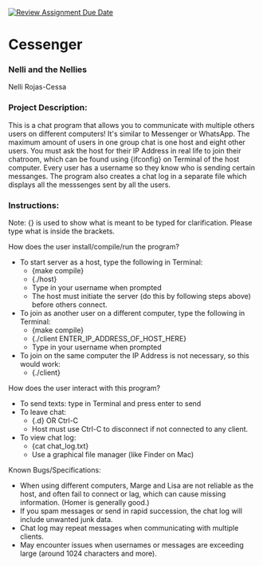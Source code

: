 [![Review Assignment Due Date](https://classroom.github.com/assets/deadline-readme-button-24ddc0f5d75046c5622901739e7c5dd533143b0c8e959d652212380cedb1ea36.svg)](https://classroom.github.com/a/SQs7pKlr)
# Cessenger

### Nelli and the Nellies

Nelli Rojas-Cessa
       
### Project Description:

This is a chat program that allows you to communicate with multiple others users on different computers! It's similar to Messenger or WhatsApp. The maximum amount of users in one group chat is one host and eight other users. You must ask the host for their IP Address in real life to join their chatroom, which can be found using {ifconfig} on Terminal of the host computer. Every user has a username so they know who is sending certain messanges. The program also creates a chat log in a separate file which displays all the messsenges sent by all the users. 
  
### Instructions:
Note: {} is used to show what is meant to be typed for clarification. Please type what is inside the brackets.

How does the user install/compile/run the program?
- To start server as a host, type the following in Terminal:
  - {make compile}
  - {./host}
  - Type in your username when prompted
  - The host must initiate the server (do this by following steps above) before others connect.
- To join as another user on a different computer, type the following in Terminal:
  - {make compile}
  - {./client ENTER_IP_ADDRESS_OF_HOST_HERE}
  - Type in your username when prompted
- To join on the same computer the IP Address is not necessary, so this would work:
  - {./client}
  
How does the user interact with this program?
- To send texts: type in Terminal and press enter to send
- To leave chat:
  - {.d} OR Ctrl-C
  - Host must use Ctrl-C to disconnect if not connected to any client.
- To view chat log:
  - {cat chat_log.txt}
  - Use a graphical file manager (like Finder on Mac) 
  
Known Bugs/Specifications:
- When using different computers, Marge and Lisa are not reliable as the host, and often fail to connect or lag, which can cause missing information. (Homer is generally good.)
- If you spam messages or send in rapid succession, the chat log will include unwanted junk data.
- Chat log may repeat messages when communicating with multiple clients.
- May encounter issues when usernames or messages are exceeding large (around 1024 characters and more).
